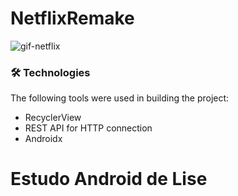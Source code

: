 ﻿# NetflixRemake
![gif-netflix](https://github.com/luararamos/NetflixRemake/assets/35637366/691bfa5a-f605-44c0-b125-15569258bb73)


### 🛠 Technologies
The following tools were used in building the project:

- RecyclerView
- REST API for HTTP connection
- Androidx
 
# Estudo Android de Lise 

